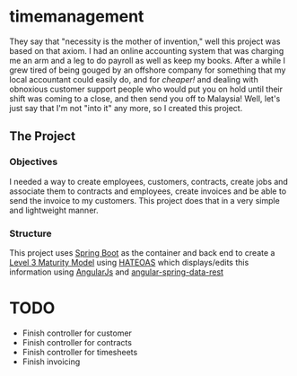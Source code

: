# timemanagement
They say that "necessity is the mother of invention," well this project was based on that axiom. I had an online accounting system that was charging me an arm and a leg to do payroll as well as keep
my books. After a while I grew tired of being gouged by an offshore company for something that my local accountant could easily do, and for *cheaper!* and dealing with obnoxious customer support
people who would put you on hold until their shift was coming to a close, and then send you off to Malaysia! Well, let's just say that I'm not "into it" any more, so I created this project.

## The Project
### Objectives
I needed a way to create employees, customers, contracts, create jobs and associate them to contracts and employees, create invoices and be able to send the invoice to my customers. This project does
that in a very simple and lightweight manner.

### Structure
This project uses [Spring Boot](http://spring.io) as the container and back end to create a [Level 3 Maturity Model](http://martinfowler.com/articles/richardsonMaturityModel.html) using 
[HATEOAS](https://spring.io/understanding/HATEOAS) which displays/edits this information using [AngularJs](https://angularjs.org/) and [angular-spring-data-rest](https://github.com/guylabs/angular-spring-data-rest)


# TODO
* Finish controller for customer
* Finish controller for contracts
* Finish controller for timesheets
* Finish invoicing